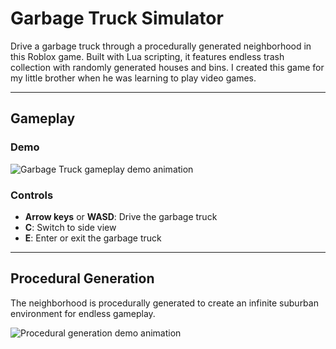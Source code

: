 # Garbage Truck Simulator

Drive a garbage truck through a procedurally generated neighborhood in this Roblox game. Built with Lua scripting, it features endless trash collection with randomly generated houses and bins. I created this game for my little brother when he was learning to play video games.

---

## Gameplay

### Demo  
![Garbage Truck gameplay demo animation](Garbage%20Truck%20Sim%20-%20Gameplay%20Demo.gif)

### Controls  
- **Arrow keys** or **WASD**: Drive the garbage truck  
- **C**: Switch to side view  
- **E**: Enter or exit the garbage truck  

---

## Procedural Generation

The neighborhood is procedurally generated to create an infinite suburban environment for endless gameplay.

![Procedural generation demo animation](Garbage%20Truck%20Sim%20-%20Procedural%20Gen%20Demo.gif)
